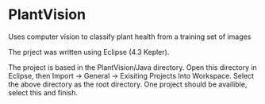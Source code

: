 # PlantVision
Uses computer vision to classify plant health from a training set of images

The prject was written using Eclipse (4.3 Kepler). 

The project is based in the PlantVision/Java directory. Open this directory in Eclipse, then Import -> General -> Exisiting Projects Into Workspace. Select the above directory as the root directory. One project should be availible, select this and finish. 


